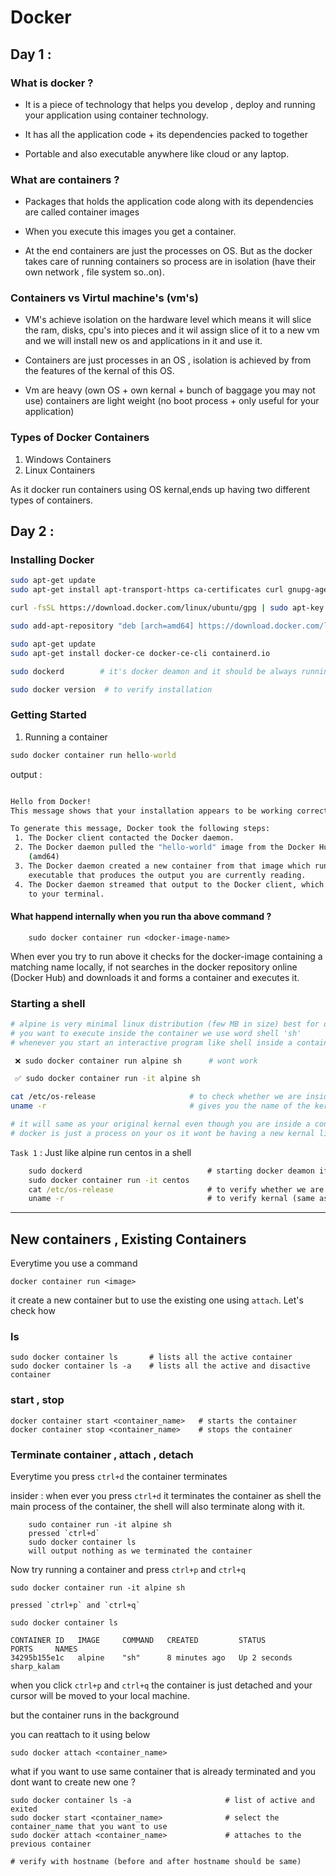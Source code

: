 # Docker

## Day 1 :

### What is docker ?

- It is a piece of technology that helps you develop , deploy and running your application using container technology.

- It has all the application code + its dependencies packed to together

- Portable and also executable anywhere like cloud or any laptop.

### What are containers ?

- Packages that holds the application code along with its dependencies are called container images

- When you execute this images you get a container.

- At the end containers are just the processes on OS. But as the docker takes care of running containers so process are in isolation (have their own network , file system so..on).

### Containers vs Virtul machine's (vm's)

- VM's achieve isolation on the hardware level which means
  it will slice the ram, disks, cpu's into pieces and it wil assign slice of it to a new vm and we will install new os and applications in it and use it.

- Containers are just processes in an OS , isolation is achieved by from the features of the kernal of this OS.

- Vm are heavy (own OS + own kernal + bunch of baggage you may not use)
  containers are light weight (no boot process + only useful for your application)

### Types of Docker Containers

1. Windows Containers
2. Linux Containers

As it docker run containers using OS kernal,ends up having two different types of containers.

## Day 2 :

### Installing Docker

```bash
sudo apt-get update
sudo apt-get install apt-transport-https ca-certificates curl gnupg-agent software-properties-common

curl -fsSL https://download.docker.com/linux/ubuntu/gpg | sudo apt-key add -

sudo add-apt-repository "deb [arch=amd64] https://download.docker.com/linux/ubuntu $(lsb_release -cs) stable"

sudo apt-get update
sudo apt-get install docker-ce docker-ce-cli containerd.io

sudo dockerd        # it's docker deamon and it should be always running in a seperate tab.

sudo docker version  # to verify installation
```

### Getting Started

1. Running a container

```cmd
sudo docker container run hello-world
```

output :

```cmd

Hello from Docker!
This message shows that your installation appears to be working correctly.

To generate this message, Docker took the following steps:
 1. The Docker client contacted the Docker daemon.
 2. The Docker daemon pulled the "hello-world" image from the Docker Hub.
    (amd64)
 3. The Docker daemon created a new container from that image which runs the
    executable that produces the output you are currently reading.
 4. The Docker daemon streamed that output to the Docker client, which sent it
    to your terminal.
```

#### What happend internally when you run tha above command ?

```
    sudo docker container run <docker-image-name>
```

When ever you try to run above it checks for the docker-image containing a matching name locally, if not searches in the docker repository online (Docker Hub) and downloads it and forms a container and executes it.

### Starting a shell

```bash
# alpine is very minimal linux distribution (few MB in size) best for docker
# you want to execute inside the container we use word shell 'sh'
# whenever you start an interactive program like shell inside a container we need to use flags "-it"

 ❌ sudo docker container run alpine sh      # wont work

 ✅ sudo docker container run -it alpine sh

cat /etc/os-release                     # to check whether we are inside alpine
uname -r                                # gives you the name of the kernal

# it will same as your original kernal even though you are inside a container.
# docker is just a process on your os it wont be having a new kernal like VM's

```

`Task 1` : Just like alpine run centos in a shell

```cmd
    sudo dockerd                            # starting docker deamon if it's stopped already.
    sudo docker container run -it centos
    cat /etc/os-release                     # to verify whether we are inside centos
    uname -r                                # to verify kernal (same as original)
```

---

## New containers , Existing Containers

Everytime you use a command

```
docker container run <image>
```

it create a new container but to use the existing one using `attach`.
Let's check how

### ls

```
sudo docker container ls       # lists all the active container
sudo docker container ls -a    # lists all the active and disactive container
```

### start , stop

```
docker container start <container_name>   # starts the container
docker container stop <container_name>    # stops the container
```

### Terminate container , attach , detach

Everytime you press `ctrl+d` the container terminates

insider : when ever you press `ctrl+d` it terminates the container as shell the main process of the container, the shell will also terminate along with it.

```terminal
    sudo container run -it alpine sh
    pressed `ctrl+d`
    sudo docker container ls
    will output nothing as we terminated the container
```

Now try running a container and press `ctrl+p` and `ctrl+q`

```
sudo docker container run -it alpine sh

pressed `ctrl+p` and `ctrl+q`

sudo docker container ls

CONTAINER ID   IMAGE     COMMAND   CREATED         STATUS         PORTS     NAMES
34295b155e1c   alpine    "sh"      8 minutes ago   Up 2 seconds             sharp_kalam

```

when you click `ctrl+p` and `ctrl+q` the container is just detached and your cursor will be moved to your local machine.

but the container runs in the background

you can reattach to it using below

```
sudo docker attach <container_name>
```

what if you want to use same container that is already terminated and you dont want to create new one ?

```
sudo docker container ls -a                     # list of active and exited
sudo docker start <container_name>              # select the container_name that you want to use
sudo docker attach <container_name>             # attaches to the previous container

# verify with hostname (before and after hostname should be same)
```
